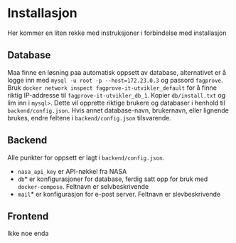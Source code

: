 # Installasjon

Her kommer en liten rekke med instruksjoner i forbindelse med installasjon

## Database

Maa finne en løsning paa automatisk oppsett av database, alternativet er å logge inn med `mysql -u root -p --host=172.23.0.3` og passord `fagprove`. Bruk `docker network inspect fagprove-it-utvikler_default` for å finne riktig IP-addresse til `fagprove-it-utvikler_db_1`. Kopier `db/install.txt` og lim inn i `mysql>`. Dette vil opprette riktige brukere og databaser i henhold til `backend/config.json`. Hvis annet database-navn, brukernavn, eller lignende brukes, endre feltene i `backend/config.json` tilsvarende.

## Backend

Alle punkter for oppsett er lagt i `backend/config.json`.

* `nasa_api_key` er API-nøkkel fra NASA
* `db`* er konfigurasjoner for database, ferdig satt opp for bruk med `docker-compose`. Feltnavn er selvbeskrivende
* `mail`* er konfigurasjon for e-post server. Feltnavn er slevbeskrivende

## Frontend

Ikke noe enda
